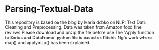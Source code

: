 # Parsing-Textual-Data
This repository is based on the blog by Maria dobko on NLP: Text Data Cleaning and Preprocessing.
Data was taken from Amazon food fine reviews
Please download and unzip the file before use
The 'Apply function to Series and DataFrame' python file is based on Ritchie Ng's work where map() and applymap() has been explained.
